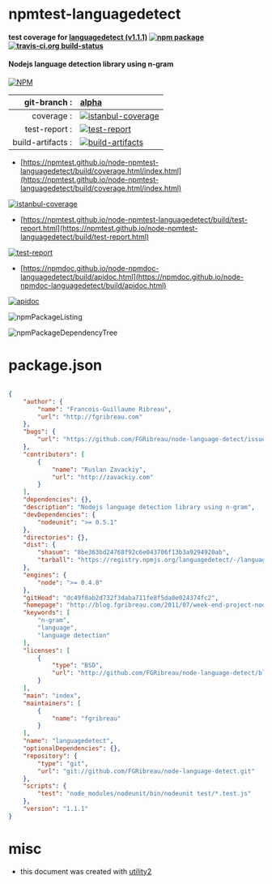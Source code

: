 # npmtest-languagedetect

#### test coverage for  [languagedetect (v1.1.1)](http://blog.fgribreau.com/2011/07/week-end-project-nodejs-language.html)  [![npm package](https://img.shields.io/npm/v/npmtest-languagedetect.svg?style=flat-square)](https://www.npmjs.org/package/npmtest-languagedetect) [![travis-ci.org build-status](https://api.travis-ci.org/npmtest/node-npmtest-languagedetect.svg)](https://travis-ci.org/npmtest/node-npmtest-languagedetect)

#### Nodejs language detection library using n-gram

[![NPM](https://nodei.co/npm/languagedetect.png?downloads=true&downloadRank=true&stars=true)](https://www.npmjs.com/package/languagedetect)

| git-branch : | [alpha](https://github.com/npmtest/node-npmtest-languagedetect/tree/alpha)|
|--:|:--|
| coverage : | [![istanbul-coverage](https://npmtest.github.io/node-npmtest-languagedetect/build/coverage.badge.svg)](https://npmtest.github.io/node-npmtest-languagedetect/build/coverage.html/index.html)|
| test-report : | [![test-report](https://npmtest.github.io/node-npmtest-languagedetect/build/test-report.badge.svg)](https://npmtest.github.io/node-npmtest-languagedetect/build/test-report.html)|
| build-artifacts : | [![build-artifacts](https://npmtest.github.io/node-npmtest-languagedetect/glyphicons_144_folder_open.png)](https://github.com/npmtest/node-npmtest-languagedetect/tree/gh-pages/build)|

- [https://npmtest.github.io/node-npmtest-languagedetect/build/coverage.html/index.html](https://npmtest.github.io/node-npmtest-languagedetect/build/coverage.html/index.html)

[![istanbul-coverage](https://npmtest.github.io/node-npmtest-languagedetect/build/screenCapture.buildCi.browser.%252Ftmp%252Fbuild%252Fcoverage.lib.html.png)](https://npmtest.github.io/node-npmtest-languagedetect/build/coverage.html/index.html)

- [https://npmtest.github.io/node-npmtest-languagedetect/build/test-report.html](https://npmtest.github.io/node-npmtest-languagedetect/build/test-report.html)

[![test-report](https://npmtest.github.io/node-npmtest-languagedetect/build/screenCapture.buildCi.browser.%252Ftmp%252Fbuild%252Ftest-report.html.png)](https://npmtest.github.io/node-npmtest-languagedetect/build/test-report.html)

- [https://npmdoc.github.io/node-npmdoc-languagedetect/build/apidoc.html](https://npmdoc.github.io/node-npmdoc-languagedetect/build/apidoc.html)

[![apidoc](https://npmdoc.github.io/node-npmdoc-languagedetect/build/screenCapture.buildCi.browser.%252Ftmp%252Fbuild%252Fapidoc.html.png)](https://npmdoc.github.io/node-npmdoc-languagedetect/build/apidoc.html)

![npmPackageListing](https://npmtest.github.io/node-npmtest-languagedetect/build/screenCapture.npmPackageListing.svg)

![npmPackageDependencyTree](https://npmtest.github.io/node-npmtest-languagedetect/build/screenCapture.npmPackageDependencyTree.svg)



# package.json

```json

{
    "author": {
        "name": "Francois-Guillaume Ribreau",
        "url": "http://fgribreau.com"
    },
    "bugs": {
        "url": "https://github.com/FGRibreau/node-language-detect/issues"
    },
    "contributors": [
        {
            "name": "Ruslan Zavackiy",
            "url": "http://zavackiy.com"
        }
    ],
    "dependencies": {},
    "description": "Nodejs language detection library using n-gram",
    "devDependencies": {
        "nodeunit": ">= 0.5.1"
    },
    "directories": {},
    "dist": {
        "shasum": "8be363bd24768f92c6e043706f13b3a9294920ab",
        "tarball": "https://registry.npmjs.org/languagedetect/-/languagedetect-1.1.1.tgz"
    },
    "engines": {
        "node": ">= 0.4.8"
    },
    "gitHead": "dc49f0ab2d732f3daba711fe8f5da0e024374fc2",
    "homepage": "http://blog.fgribreau.com/2011/07/week-end-project-nodejs-language.html",
    "keywords": [
        "n-gram",
        "language",
        "language detection"
    ],
    "licenses": [
        {
            "type": "BSD",
            "url": "http://github.com/FGRibreau/node-language-detect/blob/master/LICENSE"
        }
    ],
    "main": "index",
    "maintainers": [
        {
            "name": "fgribreau"
        }
    ],
    "name": "languagedetect",
    "optionalDependencies": {},
    "repository": {
        "type": "git",
        "url": "git://github.com/FGRibreau/node-language-detect.git"
    },
    "scripts": {
        "test": "node_modules/nodeunit/bin/nodeunit test/*.test.js"
    },
    "version": "1.1.1"
}
```



# misc
- this document was created with [utility2](https://github.com/kaizhu256/node-utility2)
